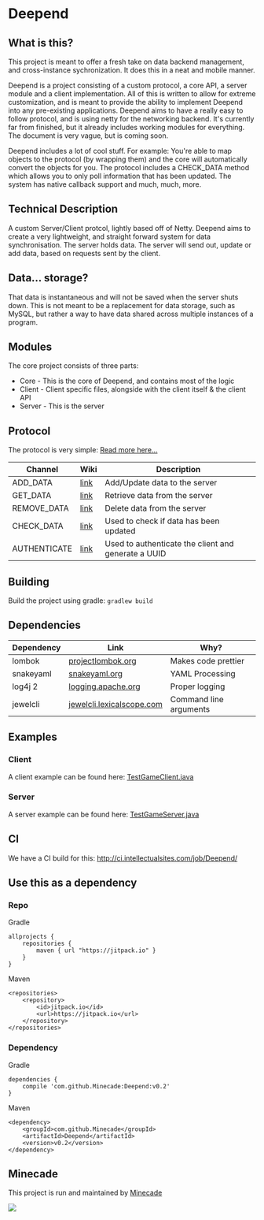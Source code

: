 # Deepend

## What is this?
This project is meant to offer a fresh take on data backend management, and cross-instance sychronization. It does this in a neat and mobile manner. 

Deepend is a project consisting of a custom protocol, a core API, a server module and a client implementation. All of this is written to allow for extreme customization, and is meant to provide the ability to implement Deepend into any pre-existing applications. Deepend aims to have a really easy to follow protocol, and is using netty for the networking backend. It's currently far from finished, but it already includes working modules for everything. The document is very vague, but is coming soon.

Deepend includes a lot of cool stuff. For example: You're able to map objects to the protocol (by wrapping them) and the core will automatically convert the objects for you. The protocol includes a CHECK_DATA method which allows you to only poll information that has been updated. The system has native callback support and much, much, more. 

## Technical Description
A custom Server/Client protcol, lightly based off of Netty. Deepend aims to 
create a very lightweight, and straight forward system for data synchronisation.
The server holds data. The server will send out, update or add data, based on
requests sent by the client.

## Data... storage?
That data is instantaneous and will not be saved when the server shuts down. This
is not meant to be a replacement for data storage, such as MySQL, but rather
a way to have data shared across multiple instances of a program.

## Modules
The core project consists of three parts:

* Core - This is the core of Deepend, and contains most of the logic
* Client - Client specific files, alongside with the client itself & the client API
* Server - This is the server

## Protocol
The protocol is very simple: [Read more here...](https://github.com/DeependProject/Deepend/wiki/Protocol)

| Channel | Wiki | Description |
| --- | --- | --- |
| ADD_DATA | [link](https://github.com/DeependProject/Deepend/wiki/ADD_DATA) | Add/Update data to the server |
| GET_DATA | [link](https://github.com/DeependProject/Deepend/wiki/GET_DATA) | Retrieve data from the server |
| REMOVE_DATA | [link](https://github.com/DeependProject/Deepend/wiki/REMOVE_DATA) | Delete data from the server |
| CHECK_DATA | [link](https://github.com/DeependProject/Deepend/wiki/CHECK_DATA) | Used to check if data has been updated |
| AUTHENTICATE | [link](https://github.com/DeependProject/Deepend/wiki/AUTHENTICATE) | Used to authenticate the client and generate a UUID |

## Building
Build the project using gradle: ```gradlew build```

## Dependencies
| Dependency | Link | Why? |
| --- | --- | --- |
| lombok | [projectlombok.org](https://projectlombok.org/) | Makes code prettier |
| snakeyaml | [snakeyaml.org](http://www.snakeyaml.org/) | YAML Processing |
| log4j 2| [logging.apache.org](http://logging.apache.org/log4j/2.x/) | Proper logging |
| jewelcli | [jewelcli.lexicalscope.com](http://jewelcli.lexicalscope.com) | Command line arguments |

## Examples
### Client
A client example can be found here: [TestGameClient.java](https://github.com/DeependProject/Deepend/blob/master/Client/src/main/java/com/minecade/deepend/client/test/TestGameClient.java)

### Server
A server example can be found here: [TestGameServer.java](https://github.com/DeependProject/Deepend/blob/master/Server/src/main/java/com/minecade/deepend/server/test/TestGameServer.java)

## CI
We have a CI build for this: <http://ci.intellectualsites.com/job/Deepend/>

## Use this as a dependency
### Repo
Gradle
```	
allprojects {
	repositories {
		maven { url "https://jitpack.io" }
	}
}
```
Maven
```
<repositories>
	<repository>
        <id>jitpack.io</id>
	    <url>https://jitpack.io</url>
	</repository>
</repositories>
```
### Dependency
Gradle
```
dependencies {
    compile 'com.github.Minecade:Deepend:v0.2'
}
```

Maven
```
<dependency>
    <groupId>com.github.Minecade</groupId>
	<artifactId>Deepend</artifactId>
	<version>v0.2</version>
</dependency>
```

## Minecade
This project is run and maintained by [Minecade](http://minecade.com)

![](http://files.enjin.com/265719/images/topMenu/logo_minecade.png)
